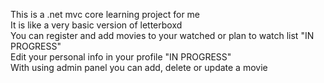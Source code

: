 This is a .net mvc core learning project for me  
It is like a very basic version of letterboxd  
You can register and add movies to your watched or plan to watch list "IN PROGRESS"  
Edit your personal info in your profile "IN PROGRESS"  
With using admin panel you can add, delete or update a movie  
